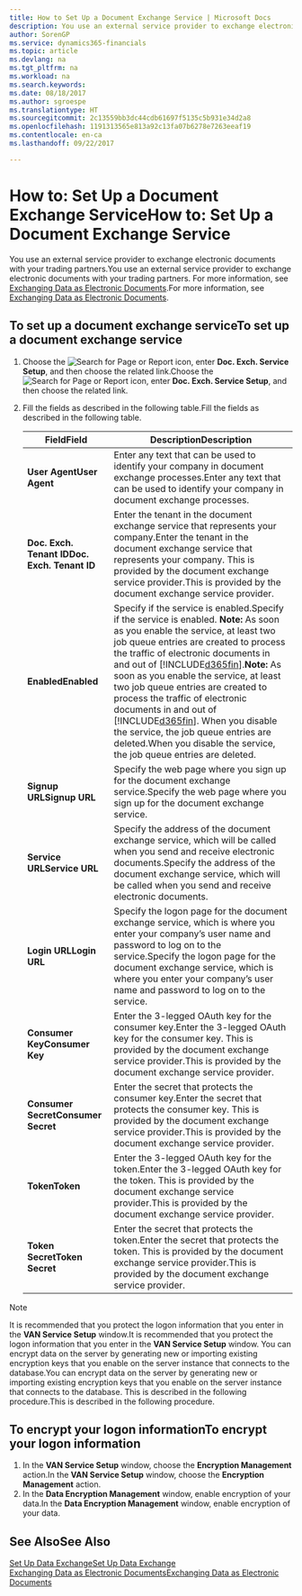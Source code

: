 ```yaml
---
title: How to Set Up a Document Exchange Service | Microsoft Docs
description: You use an external service provider to exchange electronic documents with your trading partners.
author: SorenGP
ms.service: dynamics365-financials
ms.topic: article
ms.devlang: na
ms.tgt_pltfrm: na
ms.workload: na
ms.search.keywords: 
ms.date: 08/18/2017
ms.author: sgroespe
ms.translationtype: HT
ms.sourcegitcommit: 2c13559bb3dc44cdb61697f5135c5b931e34d2a8
ms.openlocfilehash: 1191313565e813a92c13fa07b6278e7263eeaf19
ms.contentlocale: en-ca
ms.lasthandoff: 09/22/2017

---
```

# <a name="how-to-set-up-a-document-exchange-service"></a><span data-ttu-id="04dbc-103">How to: Set Up a Document Exchange Service</span><span class="sxs-lookup"><span data-stu-id="04dbc-103">How to: Set Up a Document Exchange Service</span></span>
<span data-ttu-id="04dbc-104">You use an external service provider to exchange electronic documents with your trading partners.</span><span class="sxs-lookup"><span data-stu-id="04dbc-104">You use an external service provider to exchange electronic documents with your trading partners.</span></span> <span data-ttu-id="04dbc-105">For more information, see [Exchanging Data as Electronic Documents](across-data-exchange.md).</span><span class="sxs-lookup"><span data-stu-id="04dbc-105">For more information, see [Exchanging Data as Electronic Documents](across-data-exchange.md).</span></span>  

## <a name="to-set-up-a-document-exchange-service"></a><span data-ttu-id="04dbc-106">To set up a document exchange service</span><span class="sxs-lookup"><span data-stu-id="04dbc-106">To set up a document exchange service</span></span>  
1. <span data-ttu-id="04dbc-107">Choose the ![Search for Page or Report](media/ui-search/search_small.png "Search for Page or Report icon") icon, enter **Doc. Exch. Service Setup**, and then choose the related link.</span><span class="sxs-lookup"><span data-stu-id="04dbc-107">Choose the ![Search for Page or Report](media/ui-search/search_small.png "Search for Page or Report icon") icon, enter **Doc. Exch. Service Setup**, and then choose the related link.</span></span>  
2. <span data-ttu-id="04dbc-108">Fill the fields as described in the following table.</span><span class="sxs-lookup"><span data-stu-id="04dbc-108">Fill the fields as described in the following table.</span></span>  

    |<span data-ttu-id="04dbc-109">Field</span><span class="sxs-lookup"><span data-stu-id="04dbc-109">Field</span></span>|<span data-ttu-id="04dbc-110">Description</span><span class="sxs-lookup"><span data-stu-id="04dbc-110">Description</span></span>|  
    |---------------------------------|---------------------------------------|  
    |<span data-ttu-id="04dbc-111">**User Agent**</span><span class="sxs-lookup"><span data-stu-id="04dbc-111">**User Agent**</span></span>|<span data-ttu-id="04dbc-112">Enter any text that can be used to identify your company in document exchange processes.</span><span class="sxs-lookup"><span data-stu-id="04dbc-112">Enter any text that can be used to identify your company in document exchange processes.</span></span>|  
    |<span data-ttu-id="04dbc-113">**Doc. Exch. Tenant ID**</span><span class="sxs-lookup"><span data-stu-id="04dbc-113">**Doc. Exch. Tenant ID**</span></span>|<span data-ttu-id="04dbc-114">Enter the tenant in the document exchange service that represents your company.</span><span class="sxs-lookup"><span data-stu-id="04dbc-114">Enter the tenant in the document exchange service that represents your company.</span></span> <span data-ttu-id="04dbc-115">This is provided by the document exchange service provider.</span><span class="sxs-lookup"><span data-stu-id="04dbc-115">This is provided by the document exchange service provider.</span></span>|  
    |<span data-ttu-id="04dbc-116">**Enabled**</span><span class="sxs-lookup"><span data-stu-id="04dbc-116">**Enabled**</span></span>|<span data-ttu-id="04dbc-117">Specify if the service is enabled.</span><span class="sxs-lookup"><span data-stu-id="04dbc-117">Specify if the service is enabled.</span></span> <span data-ttu-id="04dbc-118">**Note:**  As soon as you enable the service, at least two job queue entries are created to process the traffic of electronic documents in and out of [!INCLUDE[d365fin](includes/d365fin_md.md)].</span><span class="sxs-lookup"><span data-stu-id="04dbc-118">**Note:**  As soon as you enable the service, at least two job queue entries are created to process the traffic of electronic documents in and out of [!INCLUDE[d365fin](includes/d365fin_md.md)].</span></span> <span data-ttu-id="04dbc-119">When you disable the service, the job queue entries are deleted.</span><span class="sxs-lookup"><span data-stu-id="04dbc-119">When you disable the service, the job queue entries are deleted.</span></span>|  
    |<span data-ttu-id="04dbc-120">**Signup URL**</span><span class="sxs-lookup"><span data-stu-id="04dbc-120">**Signup URL**</span></span>|<span data-ttu-id="04dbc-121">Specify the web page where you sign up for the document exchange service.</span><span class="sxs-lookup"><span data-stu-id="04dbc-121">Specify the web page where you sign up for the document exchange service.</span></span>|  
    |<span data-ttu-id="04dbc-122">**Service URL**</span><span class="sxs-lookup"><span data-stu-id="04dbc-122">**Service URL**</span></span>|<span data-ttu-id="04dbc-123">Specify the address of the document exchange service, which will be called when you send and receive electronic documents.</span><span class="sxs-lookup"><span data-stu-id="04dbc-123">Specify the address of the document exchange service, which will be called when you send and receive electronic documents.</span></span>|  
    |<span data-ttu-id="04dbc-124">**Login URL**</span><span class="sxs-lookup"><span data-stu-id="04dbc-124">**Login URL**</span></span>|<span data-ttu-id="04dbc-125">Specify the logon page for the document exchange service, which is where you enter your company’s user name and password to log on to the service.</span><span class="sxs-lookup"><span data-stu-id="04dbc-125">Specify the logon page for the document exchange service, which is where you enter your company’s user name and password to log on to the service.</span></span>|  
    |<span data-ttu-id="04dbc-126">**Consumer Key**</span><span class="sxs-lookup"><span data-stu-id="04dbc-126">**Consumer Key**</span></span>|<span data-ttu-id="04dbc-127">Enter the 3-legged OAuth key for the consumer key.</span><span class="sxs-lookup"><span data-stu-id="04dbc-127">Enter the 3-legged OAuth key for the consumer key.</span></span> <span data-ttu-id="04dbc-128">This is provided by the document exchange service provider.</span><span class="sxs-lookup"><span data-stu-id="04dbc-128">This is provided by the document exchange service provider.</span></span>|  
    |<span data-ttu-id="04dbc-129">**Consumer Secret**</span><span class="sxs-lookup"><span data-stu-id="04dbc-129">**Consumer Secret**</span></span>|<span data-ttu-id="04dbc-130">Enter the secret that protects the consumer key.</span><span class="sxs-lookup"><span data-stu-id="04dbc-130">Enter the secret that protects the consumer key.</span></span> <span data-ttu-id="04dbc-131">This is provided by the document exchange service provider.</span><span class="sxs-lookup"><span data-stu-id="04dbc-131">This is provided by the document exchange service provider.</span></span>|  
    |<span data-ttu-id="04dbc-132">**Token**</span><span class="sxs-lookup"><span data-stu-id="04dbc-132">**Token**</span></span>|<span data-ttu-id="04dbc-133">Enter the 3-legged OAuth key for the token.</span><span class="sxs-lookup"><span data-stu-id="04dbc-133">Enter the 3-legged OAuth key for the token.</span></span> <span data-ttu-id="04dbc-134">This is provided by the document exchange service provider.</span><span class="sxs-lookup"><span data-stu-id="04dbc-134">This is provided by the document exchange service provider.</span></span>|  
    |<span data-ttu-id="04dbc-135">**Token Secret**</span><span class="sxs-lookup"><span data-stu-id="04dbc-135">**Token Secret**</span></span>|<span data-ttu-id="04dbc-136">Enter the secret that protects the token.</span><span class="sxs-lookup"><span data-stu-id="04dbc-136">Enter the secret that protects the token.</span></span> <span data-ttu-id="04dbc-137">This is provided by the document exchange service provider.</span><span class="sxs-lookup"><span data-stu-id="04dbc-137">This is provided by the document exchange service provider.</span></span>|  

> [!NOTE]  
>  <span data-ttu-id="04dbc-138">It is recommended that you protect the logon information that you enter in the **VAN Service Setup** window.</span><span class="sxs-lookup"><span data-stu-id="04dbc-138">It is recommended that you protect the logon information that you enter in the **VAN Service Setup** window.</span></span> <span data-ttu-id="04dbc-139">You can encrypt data on the server by generating new or importing existing encryption keys that you enable on the server instance that connects to the database.</span><span class="sxs-lookup"><span data-stu-id="04dbc-139">You can encrypt data on the server by generating new or importing existing encryption keys that you enable on the server instance that connects to the database.</span></span> <span data-ttu-id="04dbc-140">This is described in the following procedure.</span><span class="sxs-lookup"><span data-stu-id="04dbc-140">This is described in the following procedure.</span></span>  

## <a name="to-encrypt-your-logon-information"></a><span data-ttu-id="04dbc-141">To encrypt your logon information</span><span class="sxs-lookup"><span data-stu-id="04dbc-141">To encrypt your logon information</span></span>  
1. <span data-ttu-id="04dbc-142">In the **VAN Service Setup** window, choose the **Encryption Management** action.</span><span class="sxs-lookup"><span data-stu-id="04dbc-142">In the **VAN Service Setup** window, choose the **Encryption Management** action.</span></span>  
2. <span data-ttu-id="04dbc-143">In the **Data Encryption Management** window, enable encryption of your data.</span><span class="sxs-lookup"><span data-stu-id="04dbc-143">In the **Data Encryption Management** window, enable encryption of your data.</span></span> <!--For more information, see [Manage Data Encryption](../manage-data-encryption.md).-->  

## <a name="see-also"></a><span data-ttu-id="04dbc-144">See Also</span><span class="sxs-lookup"><span data-stu-id="04dbc-144">See Also</span></span>  
[<span data-ttu-id="04dbc-145">Set Up Data Exchange</span><span class="sxs-lookup"><span data-stu-id="04dbc-145">Set Up Data Exchange</span></span>](across-set-up-data-exchange.md)  
[<span data-ttu-id="04dbc-146">Exchanging Data as Electronic Documents</span><span class="sxs-lookup"><span data-stu-id="04dbc-146">Exchanging Data as Electronic Documents</span></span>](across-data-exchange.md)

